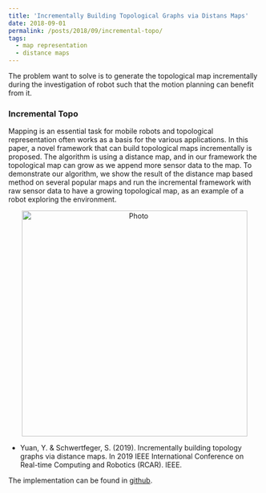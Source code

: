 ```yaml
---
title: 'Incrementally Building Topological Graphs via Distans Maps'
date: 2018-09-01
permalink: /posts/2018/09/incremental-topo/
tags:
  - map representation
  - distance maps
---
```


The problem want to solve is to generate the topological map incrementally during the investigation of robot such that the motion planning can benefit from it.

### Incremental Topo

Mapping is an essential task for mobile robots and topological representation often works as a basis for the various applications. In this paper, a novel framework that can build topological maps incrementally is proposed. The algorithm is using a distance map, and in our framework the topological map can grow as we append more sensor data to the map. To demonstrate our algorithm, we show the result of the distance map based method on several popular maps and run the incremental framework with raw sensor data to have a growing topological map, as an example of a robot exploring the environment.

<p align="center">
  <img src="https://jarrome.github.io/files/incrementalTopo.gif?raw=true" alt="Photo" style="width: 450px;"/> 
</p>

* Yuan, Y. & Schwertfeger, S. (2019). Incrementally building topology graphs via distance maps. In 2019 IEEE International Conference on Real-time Computing and Robotics (RCAR). IEEE.

The implementation can be found in [github](https://github.com/STAR-Center/IncrementalTopo).
